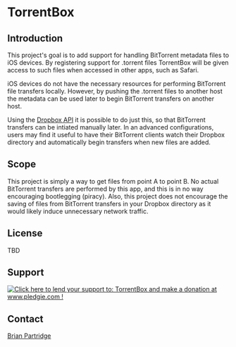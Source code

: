 TorrentBox
==========

Introduction
------------
This project's goal is to add support for handling BitTorrent metadata files to iOS devices.  By registering support for .torrent files TorrentBox will be given access to such files when accessed in other apps, such as Safari.

iOS devices do not have the necessary resources for performing BitTorrent file transfers locally.  However, by pushing the .torrent files to another host the metadata can be used later to begin BitTorrent transfers on another host.

Using the [Dropbox API](http://www.dropbox.com) it is possible to do just this, so that BitTorrent transfers can be intiated manually later. In an advanced configurations, users may find it useful to have their BitTorrent clients watch their Dropbox directory and automatically begin transfers when new files are added.

Scope
-----
This project is simply a way to get files from point A to point B. No actual BitTorrent transfers are performed by this app, and this is in no way encouraging bootlegging (piracy).  Also, this project does not encourage the saving of files from BitTorrent transfers in your Dropbox directory as it would likely induce unnecessary network traffic.

License
-------
TBD

Support
-------
[![Click here to lend your support to: TorrentBox and make a donation at www.pledgie.com !](http://www.pledgie.com/campaigns/12339.png?skin_name=chrome "Donate")](http://www.pledgie.com/campaigns/12339)

Contact
-------
[Brian Partridge](http://github.com/brianpartridge)

